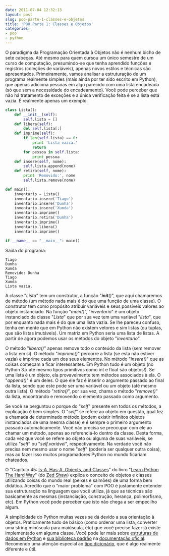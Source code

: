 ```yaml
---
date: 2011-07-04 12:32:13
layout: post
slug: poo-parte-1-classes-e-objetos
title: 'POO Parte 1: Classes e Objetos'
categories:
- poo
- python
---
```


O paradigma da Programação Orientada à Objetos não é nenhum bicho de sete cabeças. Até mesmo para quem cursou um único semestre de um curso de computação, presumindo-se que tenha aprendido funções e registros (coleções de variáveis), apenas novos estilos e técnicas são apresentados. Primeiramente, vamos analisar a estruturação de um programa realmente simples (mais ainda por ter sido escrito em Python), que apenas adiciona pessoas em algo parecido com uma lista encadeada (só que sem a necessidade do encadeamento). Você pode perceber que não há tratamento de exceções e a única verificação feita é se a lista está vazia. É realmente apenas um exemplo.

``` python
class Lista():
    def __init__(self):
        self.lista = []
    def libera(self):
        del self.lista[:]
    def imprime(self):
        if len(self.lista) == 0:
            print 'Lista vazia.'
            return
        for pessoa in self.lista:
            print pessoa
    def insere(self, nome):
        self.lista.append(nome)
    def retira(self, nome):
        print 'Removido:', nome
        self.lista.remove(nome)

def main():
    inventario = Lista()
    inventario.insere('Tiago')
    inventario.insere('Dunha')
    inventario.insere('Xunda')
    inventario.imprime()
    inventario.retira('Dunha')
    inventario.imprime()
    inventario.libera()
    inventario.imprime()

if __name__ == "__main__": main()
```

Saída do programa:

    Tiago
    Dunha
    Xunda
    Removido: Dunha
    Tiago
    Xunda
    Lista vazia.

A classe "_Lista_" tem um construtor, a função "___init__()_", que aqui chamaremos de método (um método nada mais é do que uma função de uma classe). O construtor tem como propósito atribuir variáveis e seus possíveis valores ao objeto instanciado. Na função "_main()_", "_inventario_" é um objeto instanciado da classe "_Lista_" que por sua vez tem uma variável "_lista_", que por enquanto nada mais é do que uma lista vazia. Se lhe pareceu confuso, tenha em mente que em Python não existem vetores e sim listas (ou tuplas, que são listas imutáveis). Um matriz em Python seria uma lista de listas. A partir de agora podemos usar os métodos do objeto "_inventario_".

O método "_libera()_" apenas remove todo o conteúdo da lista (sem remover a lista em si). O método "_imprime()_" percorre a lista (se esta não estiver vazia) e imprime cada um dos seus elementos. No método "_insere()_" que as coisas começam a ficar interessantes. Em Python tudo é um objeto (no Python 3.x até mesmo tipos primitivos como int e float são objetos!). Se uma lista é um objeto, ela provavelmente tem métodos associados à ela. O "_append()_" é um deles. O que ele faz é inserir o argumento passado ao final da lista, sendo que este pode ser uma variável ou um objeto (até mesmo outra lista). O método "_retira()_", por sua vez, chama o método "_remove()_" da lista, encontrando e removendo o elemento passado como argumento.

Se você se perguntou o porque do "_self_" presente em todos os métodos, a explicação é bem simples. O "_self_" se refere ao objeto em questão, qual fez a chamada de determinado método (podem existir infinitos objetos instanciados de uma mesma classe) e é sempre o primeiro argumento passado automaticamente. Você não precisa se preocupar com ele ao chamar um método, apenas ao referenciá-lo dentro da classe. Desta forma, cada vez que você se refere ao objeto ou alguma de suas variáveis, se utiliza "_self_" ou "_self.variável_", respectivamente. Na verdade você não precisa nem mesmo usar o nome "_self_" (poderia ser qualquer outra coisa), mas ao fazer isso muitos programadores Python no mundo ficariam chateados.

O "Capítulo 45: [Is-A, Has-A, Objects, and Classes](http://learnpythonthehardway.org/book/ex45.html)" do livro "[Learn Python The Hard Way](http://learnpythonthehardway.org/)" (do [Zed Shaw](http://zedshaw.com/)) explica o conceito de objetos e classes utilizando coisas do mundo real (peixes e salmões) de uma forma bem didática. Acredito que o "maior problema" com POO é justamente entender sua estruturação na linguagem que você utiliza, já que as técnicas são basicamente as mesmas (instanciação, construção, herança, polimorfismo, etc). Em Python você pode perceber que isto não chega a ser empecilho algum.

A simplicidade do Python muitas vezes se dá devido a sua orientação à objetos. Praticamente tudo de básico (como ordenar uma lista, converter uma string minúscula para maiúscula, etc) que você precise fazer já existe implementado em alguma classe. Você pode ler mais sobre [estruturas de dados em Python](http://docs.python.org/tutorial/datastructures.html) e [sua biblioteca padrão](http://docs.python.org/library/) na [documentação oficial](http://docs.python.org/). Recomendo uma atenção especial ao [tipo dicionário](http://diveintopython.org/getting_to_know_python/dictionaries.html), que é algo realmente diferente e útil.
